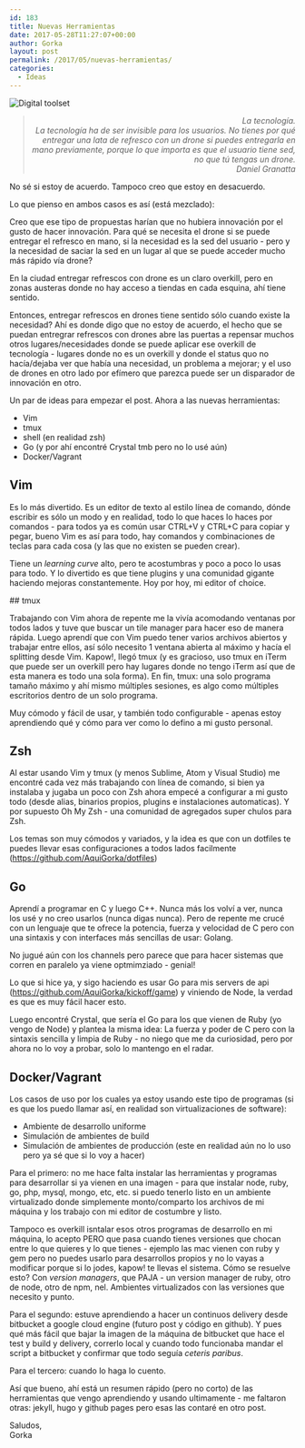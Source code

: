 ```yaml
---
id: 183
title: Nuevas Herramientas
date: 2017-05-28T11:27:07+00:00
author: Gorka
layout: post
permalink: /2017/05/nuevas-herramientas/
categories:
  - Ideas
---
```

<img src="/wp-content/uploads/2017/05/hand-tools.png" alt="Digital toolset" />

> <p style="text-align: right; font-style: italic;">
> La tecnología.<br />La tecnología ha de ser invisible para los usuarios. No tienes por qué entregar una lata de refresco con un drone si puedes entregarla en mano previamente, porque lo que importa es que el usuario tiene sed, no que tú tengas un drone.<br />Daniel Granatta
> </p>

No sé si estoy de acuerdo. Tampoco creo que estoy en desacuerdo.

Lo que pienso en ambos casos es así (está mezclado):

Creo que ese tipo de propuestas harían que no hubiera innovación por el gusto de hacer innovación. Para qué se necesita el drone si se puede entregar el refresco en mano, si la necesidad es la sed del usuario - pero y la necesidad de saciar la sed en un lugar al que se puede acceder mucho más rápido vía drone?

En la ciudad entregar refrescos con drone es un claro overkill, pero en zonas austeras donde no hay acceso a tiendas en cada esquina, ahí tiene sentido.

Entonces, entregar refrescos en drones tiene sentido sólo cuando existe la necesidad? Ahí es donde digo que no estoy de acuerdo, el hecho que se puedan entregrar refrescos con drones abre las puertas a repensar muchos otros lugares/necesidades donde se puede aplicar ese overkill de tecnología - lugares donde no es un overkill y donde el status quo no hacía/dejaba ver que había una necesidad, un problema a mejorar; y el uso de drones en otro lado por efímero que parezca puede ser un disparador de innovación en otro.

Un par de ideas para empezar el post. Ahora a las nuevas herramientas:

- Vim
- tmux
- shell (en realidad zsh)
- Go (y por ahí encontré Crystal tmb pero no lo usé aún)
- Docker/Vagrant

## Vim

Es lo más divertido. Es un editor de texto al estilo línea de comando, dónde escribir es sólo un modo y en realidad, todo lo que haces lo haces por comandos - para todos ya es común usar CTRL+V y CTRL+C para copiar y pegar, bueno Vim es así para todo, hay comandos y combinaciones de teclas para cada cosa (y las que no existen se pueden crear).

Tiene un _learning curve_ alto, pero te acostumbras y poco a poco lo usas para todo. Y lo divertido es que tiene plugins y una comunidad gigante haciendo mejoras constantemente. Hoy por hoy, mi editor of choice.

## tmux

Trabajando con Vim ahora de repente me la vivía acomodando ventanas por todos lados y tuve que buscar un tile manager para hacer eso de manera rápida. Luego aprendí que con Vim puedo tener varios archivos abiertos y trabajar entre ellos, así sólo necesito 1 ventana abierta al máximo y hacía el splitting desde Vim. Kapow!, llegó tmux (y es gracioso, uso tmux en iTerm que puede ser un overkill pero hay lugares donde no tengo iTerm así que de esta manera es todo una sola forma). En fin, tmux: una solo programa tamaño máximo y ahí mismo múltiples sesiones, es algo como múltiples escritorios dentro de un solo programa.

Muy cómodo y fácil de usar, y también todo configurable - apenas estoy aprendiendo qué y cómo para ver como lo defino a mi gusto personal.

## Zsh

Al estar usando Vim y tmux (y menos Sublime, Atom y Visual Studio) me encontré cada vez más trabajando con línea de comando, si bien ya instalaba y jugaba un poco con Zsh ahora empecé a configurar a mi gusto todo (desde alias, binarios propios, plugins e instalaciones automaticas). Y por supuesto Oh My Zsh - una comunidad de agregados super chulos para Zsh.

Los temas son muy cómodos y variados, y la idea es que con un dotfiles te puedes llevar esas configuraciones a todos lados facilmente (https://github.com/AquiGorka/dotfiles)

## Go

Aprendí a programar en C y luego C++. Nunca más los volví a ver, nunca los usé y no creo usarlos (nunca digas nunca). Pero de repente me crucé con un lenguaje que te ofrece la potencia, fuerza y velocidad de C pero con una sintaxis y con interfaces más sencillas de usar: Golang.

No jugué aún con los channels pero parece que para hacer sistemas que corren en paralelo ya viene optmimziado - genial!

Lo que si hice ya, y sigo haciendo es usar Go para mis servers de api (https://github.com/AquiGorka/kickoff/game) y viniendo de Node, la verdad es que es muy fácil hacer esto.

Luego encontré Crystal, que sería el Go para los que vienen de Ruby (yo vengo de Node) y plantea la misma idea: La fuerza y poder de C pero con la sintaxis sencilla y limpia de Ruby - no niego que me da curiosidad, pero por ahora no lo voy a probar, solo lo mantengo en el radar.

## Docker/Vagrant

Los casos de uso por los cuales ya estoy usando este tipo de programas (si es que los puedo llamar así, en realidad son virtualizaciones de software):

- Ambiente de desarrollo uniforme
- Simulación de ambientes de build
- Simulación de ambientes de producción (este en realidad aún no lo uso pero ya sé que si lo voy a hacer)

Para el primero: no me hace falta instalar las herramientas y programas para desarrollar si ya vienen en una imagen - para que instalar node, ruby, go, php, mysql, mongo, etc, etc. si puedo tenerlo listo en un ambiente virtualizado donde simplemente monto/comparto los archivos de mi máquina y los trabajo con mi editor de costumbre y listo.

Tampoco es overkill isntalar esos otros programas de desarrollo en mi máquina, lo acepto PERO que pasa cuando tienes versiones que chocan entre lo que quieres y lo que tienes - ejemplo las mac vienen con ruby y gem pero no puedes usarlo para desarrollos propios y no lo vayas a modificar porque si lo jodes, kapow! te llevas el sistema. Cómo se resuelve esto? Con *version managers*, que PAJA - un version manager de ruby, otro de node, otro de npm, nel. Ambientes virtualizados con las versiones que necesito y punto.

Para el segundo: estuve aprendiendo a hacer un continuos delivery desde bitbucket a google cloud engine (futuro post y código en github). Y pues qué más fácil que bajar la imagen de la máquina de bitbucket que hace el test y build y delivery, correrlo local y cuando todo funcionaba mandar el script a bitbucket y confirmar que todo seguía _ceteris paribus_.

Para el tercero: cuando lo haga lo cuento.


Así que bueno, ahí está un resumen rápido (pero no corto) de las herramientas que vengo aprendiendo y usando ultimamente - me faltaron otras: jekyll, hugo y github pages pero esas las contaré en otro post.

Saludos,<br />Gorka
